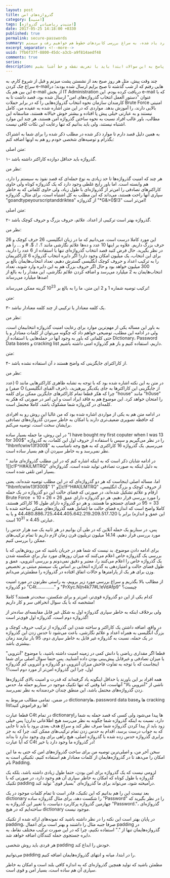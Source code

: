 ```yaml
---
layout: post
title: گذروازه‌های امن
category: [امنیت]
tags: [امنیت, ریاضیات, گذرواژه]
date: 2017-05-25 14:18:00 +0330
published: true
permalink: secure-passwords
summary: شاید وقتی برای اولین بار به برنامه نویسی بازی‌های کامپیوتری فکر کنیم احتمالا مهم‌ترین سوال برامون اینکه کامپیوتر به چه طریق همه اشیا رو در محل درستشون قرار می‌دهد؟ یا اشیا چگونه توسط کامپیوتر جابجا می‌شن؟ برای پاسخ به این سوالات ابتدا باید به سراغ تعریف نقطه و نحوه قرارگیری اشیا در فضاهای دو بعدی و سه بعدی برویم، دستگاه‌های مختصاتی را بررسی کنیم و سپس به سراغ تعریف خط و بردار بپردازیم. در این پست ضمن بررسی موارد یاد شده، به سراغ بررسی کابردهای خطوط هم خواهیم رفت و سیستم line-line collision detection را هم با هم بررسی خواهیم کرد.
excerpt_separator: <!--more--> 
uuid: 7fb6f37f-8800-45dc-a3cb-a9f814aedf48
comments: true
series:
description: شاید وقتی برای اولین بار به برنامه نویسی بازی‌های کامپیوتری فکر کنیم احتمالا مهم‌ترین سوال برامون اینکه کامپیوتر به چه طریق همه اشیا رو در محل درستشون قرار می‌دهد؟ یا اشیا چگونه توسط کامپیوتر جابجا می‌شن؟ برای پاسخ به این سوالات ابتدا باید با تعریف نقطه و خط آشنا بشیم.
---
```

چند وقت پیش، مثل هر روز صبح بعد از نشستن پشت میزنم و قبل از شروع کارم، به سراغ چک کردن e-mailهایی رفتم که از شب گذشته تا صبح برایم ارسال شده بودند؛ در این بین هم یک e-mail از بخش IT Administration دریافت کرده بودم.
این e-mail که با عنوان "دستور العمل انتخاب گذرواژه‌های امن" ارسال شده بود، قصد داشت تا به کارمندان سازمان نحوه انتخاب گذرواژه‌هایی را که در برابر حملات Brute Force امنیتی بالایی دارند، را آموزش بدهد. مواردی که در این متن اشاره شده به عقیده من، کامل نیستند و به عبارتی خیلی پیش پا افتاده و بیشتر خوش خیالانه هستند، متاسفانه این مطالب، باور غالب افراد نسبت به نحوه ساختن گذرواژه امن هستند، هر چند این موارد اشتباه نیستند، ولی باید بدانیم که تنها رعایت این نکات کافی نیست.

به همین دلیل قصد دارم تا موارد ذکر شده در مطلب ذکر شده را برای شما به اشتراک بگذرام و توصیه‌های شخصی خودم رو هم به اونها اضافه کنم:

متن اصلی:

۱- گذرواژه باید حداقل دوازده کاراکتر داشته باشد.

نظر من:

هر چند که امنیت گذرواژه‌ها تا حد زیادی به نوع حمله‌ای که قصد نفوذ به سیستم را دارد، هم وابسته است. اما باور رایج غلطی وجود دارد که یک گذرواژه کوتاه ولی حاوی کاراکترهای تصادفی را امن‌تر از گذرواژه‌ای با طول زیاد، ولی حاوی کلماتی که به خاطر سپاری آنها راحت هستند، می‌داند که این مطلب به کل اشتباه است، برای مثال، گذرواژه "goandtypeyourscriptanddriktea" از گذرواژه "*G&>0$!3" امن‌تر است!

متن اصلی:

۲- گذرواژه بهتر است ترکیبی از اعداد، علائم، حروف بزرگ و حروف کوچک باشد.

نظر من:

این مورد کاملا درست است. می‌دانیم که ما در زبان انگلیسی، 26 حرف کوچک و 26 حرف بزرگ داریم. علاوه بر اینها 10 عدد و ده‌ها علائم نگارشی مانند ؟، !، $، # و ... را هم در نظر بگیرید. حال فرض کنید قصد انتخاب گذرواژه‌ای تنها با استفاده از 6 عدد را دارید، برای این انتخاب، یک میلیون امکان وجود دارد! اگر دایره انتخاب گذرواژه 6 کاراکتریمان را به ترکیب اعداد و حروف کوچک انگلیسی گسترش دهیم، تعداد انتخاب‌هایمان بالغ بر 300 میلیون خواهد بود و حال اگر حروف بزرگ هم به این دایره وارد شوند، تعداد انتخاب‌هایمان به 2 میلیارد می‌رسد و اضافه کردن علائم نگارشی، این مقدار را به بالغ از صدها میلیارد می‌رساند!

ترکیب توصیه شماره 1 و 2 این متن، ما را به بالغ بر $10^23$ گزینه ممکن می‌رساند!

متن:

۳- یک کلمه معنادار یا ترکیبی از چند کلمه معنادار نباشد.

نظر من:

به باور این مساله یکی از مهم‌ترین موارد برای رعایت امنیت گذرواژه انتخابیمان است، ولی در ادامه این مطلب، توضیحی خواهم داد که چگونه می‌توان از کلمات معنادار و یا حتی کلماتی که باور به وجود آنها در حمله‌هایی با استفاده از Dictionary، Password Data bases و cracking list داریم، استفاده کنیم و باز هم گذرواژه امنی داشته باشیم.

متن:

۴- از کاراکترای جایگزینی که واضح هستند د آن استفاده نشده باشد.

نظر من:

در متن به این نکته اشاره شده بود که با توجه به تشابه ظاهری کاراکترهایی مانند 0 (عدد صفر) و O (حرف الفبای انگلیسی)، از جایگزینی این کاراکترها به جای یکدیگر بپرهیزید، چرا که هکر قطعا تمام کاراکترهای جایگزین ممکن برای کلمه "house" مانند "h0use" را امتحان خواهد کرد. این موضوع هم به فاقد ایراد است و این امر در صورتی که هکر به کلمه‌ای در گذرواژه شما مشکوک باشد، کاملا محتمل است.

در ادامه متن هم به یکی از مواردی اشاره شده بود که من غالبا این روش رو به افرادی که حافظه تصویری ضعیف‌تری دارند یا امکان به خاطر سپردن گذرواژه‌های تصادفی برایشان سخت  است، توصیه می‌کنم.

در این روش، ما جمله بسیار ساده "I have bought my first coputer when I was 13 for 300$" را در نظر می‌گیریم و سپس با استفاده از حروف اول این کلمات، به گذرواژه "Ihbmfcwiw13f300$" می‌رسیم. یک گذرواژه 16 کاراکتری که به هیچ وجه نامناسب به نظر نمی‌رسد و به خاطر سپردن آن هم بسیار ساده است.

در ادامه شایان ذکر است که به اینکه اشاره کنم که در این مطلب گذرواژه‌ای مانند "[]1c!F^H#A)LMTRQ" به دلیل اینکه به صورت تصادفی تولید شده است، گذرواژه‌ای بسیار امن تلقی شده است.

اما، مساله اصلی اینجاست که هر دو گذرواژه‌ای که در این مطلب توصیه شده‌اند، یعنی "Ihbmfcwiw13f300$" و "1[]c!F^H#A)LMTRQ" از حروف کوچک و بزرگ انگلیسی، ارقام و علائم تشکیل شده‌اند، در صورتی که فضای حالت این دو گذرواژه در یک حمله Brute Force را مورد بررسی قرار دهیم، هر دو گذرواژه دارای عمق $26 + 26 + 10 + 33 = 95$ در فضای جستجو ما هستند، و هر دو گذرواژه دارای طول 16 کاراکتر هستند.
کاملا واضح است که اندازه فضای حالت ما (شامل همه گذرواژه‌های ممکن ساخته شده با این عمق و اندازه) برابر با 44،480،886،725،444،405،642،219،209،517،120 و یا به عبارتی $4.45 × 10^31$ است.

پس، در سناریو یک حمله آنلاین که در طی آن بوانیم در هر ثانیه یک صد هزار حدس را مورد بررسی قرار دهیم، 14.14 میلیون تریلیون قرن زمان لازم داریم تا تمام ترکیب‌های ممکن را بررسی کنیم.

برای ادامه دادن موضوع، بد نیست که شما هم در جریان باشید که من روش‌هایی که با بررسی یک گذرواژه خاص اعلام می‌کنند که میزان روزهای مورد نیاز برای شکسته شدن یک گذرواژه خاص را اعلام می‌کنند را، معتبر و دقیق نمی‌دونم و بررسی آنتروپی، عمق و طول فضای حالت و امتیازدهی به گذراژه انتخابی بر اساس یک سیستم مبتنی بر تخصیص وزن برای هر یک از پارامترها و حالات اتفاق افتاده در گذرواژه را مطمئن‌تر می‌دانم.

از مطالب بالا بگذریم و سراغ بررسی مورد زیر برویم، به راستی نظرتون در مورد امنیت دو گذرواژه "C4t.............." و "PrXyc.N(n4k77#L!eVdAfp9" چیست؟

کدام یکی از این دو گذرواژه قوی‌تر، امن‌تر و برای شکستن، سخت‌تر هستند؟ کاملا مشخصه که با یک سوال انحرافی سر و کار داریم!

ولی برخلاف اینکه به خاطر سپاری گذرواژه اول به شکل غیر قابل مقایسه‌ای ساده‌تر از گذرواژه دوم است، گذرواژه اول قوی‌تر است!

در واقع، اضافه داشتن یک کاراکتر و ساخته شدن این گذرواژه از ترکیب حروف کوچک و بزرگ انگلیسی به همراه اعداد و علائم نگارشی، باعث می‌شود تا حدس زدن این گذرواژه در یک حمله، نسبت به گذرواژه غیر قابل به خاطر سپاری دوم، 95 بار نیازمند زمان بیشتری باشد.

قطعا اگر مقداری ریاضی یا دانش کمی در زمینه امنیت داشته باشید، با موضوع "آنتروپی" یا میزان تصادفی و غیرقابل پیش‌بینی بودن داده آشنایید. پس حتما سوال اصلی برای شما اینجاست که با توجه به تفاوت فاحش میزان آنتروپی دو گذرواژه و آنتروپی کم گذرواژه اول، چرا این گذرواژه امن‌تر از مورد دوم است!؟

همه افراد بر این باورند یا حداقل اینگونه یاد گرفته‌اند که قدرت و امنیت بالای گذرواژه‌ها ناشی از "آنتروپی بالا" آنهاست، اما وقتی که تنها تکنیک موجود در سناریو حمله ما، حدس زدن گذرواژه‌های محتمل باشد، این منطق چندان خردمندانه به نظر نمی‌رسد.

در ضمن، تمامی مطالب مربوط به dictionaryها، password data baseها و cracking listها رو فراموش کنید!

قطعا عبارت C4t در تمام dictionaryها پیدا می‌شود ولی کسی که قصد حمله به شما را دارد، نسبت به اینکه گذرواژه شما چگونه به نظر می‌رسد هیچ اطلاعاتی ندارن! پس خیلی زود باید از پیدا کردن گذرواژه شما صرف نظر کند و سراغ هدف بعدی برود یا باید تا جایی که به جواب درست برسد، اقدام به حدس زدن تمام ترکیب‌های ممکن کند، چرا که به جز برابری گذرواژه حدس زده شده با گذرواژه اصلی، هیچ راهی برای وی وجود ندارد تا بداند که آیا عبارت C4t در گذرواژه ما وجود دارد یا خیر!

سخن آخر من، و اصلی‌ترین توصیه من برای ساخت گذرواژه‌های امن که حتی به ما این امکان را می‌دهد تا در گذرواژه‌هایمان از کلمات معنادار هم استفاده کنیم، تکنیکی است به نام Padding.

لزومی نیست که یک گذرواژه برای امن بودن، حتما طول زیادی داشته باشد، بلکه یک گذرواژه با طول کوتاه که امکان به خاطر سپاری آن هم وجود دارد، در صورتی که با تکنیک padding درآمیخته شود، می‌تواند برای ما گذرواژه‌ای "بسیار قوی" تولید کند.

بعد نیست این را هم بدانیم که این تکنیک، قادر است تا تمام کلمات موجود در یک dictionary را شکست دهد، برای مثال گذرواژه ساده "Password" را در نظر بگیرید که چهارمین گذرواژه پرکاربرد دنیاست، با تغییر این گذرواژه به "Password."، گذرواژه‌ای ساخته‌ایم که در هیچ dictionary موجود نیست.

در پایان بهتر است این نکته را در نظر داشته باشید که نمونه‌های ارائه شده از تکنیک padding، صرفا جنبه مثال را داشتند و بهتر است برای اعمال padding در گذرواژه‌هایمان تنها از "." استفاده نکنیم، چرا که در این صورت ترکیب مختلف نقاط، به دایره جستجوی حمله کنندگان اضافه خواهد شد. 

هر فردی باید روش شخصی padding خودش را ابداع کند.

می‌توانیم padding را در ابتدا، میانه و انتهای گذرواژه‌هایمان اضافه کنیم.

مطمئن باشید که تولید همچین گذروازه‌ای که به اندازه کافی بلند است و امکان به خاطر سپاری آن هم ساده است، بسیار امن و قوی است.
